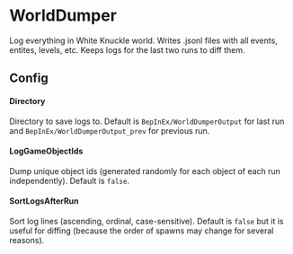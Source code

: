 # WorldDumper

Log everything in White Knuckle world. Writes .jsonl files with all events, entites, levels, etc. Keeps logs for the last two runs to diff them.

## Config

#### Directory
Directory to save logs to. Default is `BepInEx/WorldDumperOutput` for last run and `BepInEx/WorldDumperOutput_prev` for previous run.

#### LogGameObjectIds
Dump unique object ids (generated randomly for each object of each run independently). Default is `false`.

#### SortLogsAfterRun
Sort log lines (ascending, ordinal, case-sensitive). Default is `false` but it is useful for diffing (because the order of spawns may change for several reasons).

